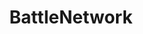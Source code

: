 ---
title: BattleNetwork
crosslinks:
- Megaman
- 3dshacks
- EmulationOnAndroid
- DuelLinks
- MemeEconomy
- Pixiv
- AnimeFigures
- Animemes
- DoMyBest
- Blizzard
---